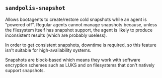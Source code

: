 ## `sandpolis-snapshot`

Allows bootagents to create/restore cold snapshots while an agent is "powered
off". Regular agents cannot manage snapshots because, unless the filesystem
itself has snapshot support, the agent is likely to produce inconsistent results
(which are probably useless).

In order to get consistent snapshots, downtime is required, so this feature
isn't suitable for high-availability systems.

Snapshots are block-based which means they work with software encryption schemes
such as LUKS and on filesystems that don't natively support snapshots.
